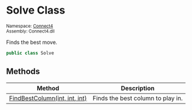 # Solve Class

<sub>Namespace: [Connect4](../Connect4.md)  
Assembly: Connect4.dll</sub>

Finds the best move.

```cs
public class Solve
```

## Methods
| Method | Description |
| ------ | ----------- |
| [FindBestColumn(int, int, int)](Method/FindBestColumn(int,%20int,%20int).md) | Finds the best column to play in. | 